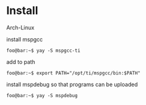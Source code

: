# Install
Arch-Linux

install mspgcc
```console
foo@bar:~$ yay -S mspgcc-ti
```
add to path
```console
foo@bar:~$ export PATH="/opt/ti/mspgcc/bin:$PATH"
```

install mspdebug so that programs can be uploaded
```console
foo@bar:~$ yay -S mspdebug
```

